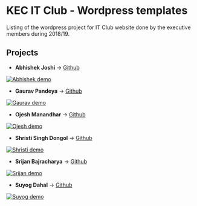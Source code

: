 # KEC IT Club - Wordpress templates

Listing of the wordpress project for IT Club website done by the executive members during 2018/19.

## Projects

+ **Abhishek Joshi** -> [Github](https://github.com/GauravHub11/Wordpress-site)

[![Abhishek demo](https://i.imgur.com/HBgs6bN.jpg)](https://itclubkec.000webhostapp.com)


+ **Gaurav Pandeya** -> [Github](https://github.com/GauravHub11/Wordpress-site)

[![Gaurav demo](https://i.imgur.com/HBgs6bN.jpg)](http://itedukec.ga/)


+ **Ojesh Manandhar** -> [Github](https://github.com/OjeshManandhar/WordPress-site/)

[![Ojesh demo](https://i.imgur.com/4mnrlDG.png)](https://it-club-kec.000webhostapp.com/)


+ **Shristi Singh Dongol** -> [Github](https://github.com/shrisingdon/website1)

[![Shristi demo](https://i.imgur.com/X7Yvbv0.jpg)](https://shristisinghdongol.000webhostapp.com/)


+ **Srijan Bajracharya** -> [Github](https://github.com/ShriBuzz/Webpage)

[![Srijan demo](https://i.imgur.com/w7UH8yT.jpg)](https://kecit.000webhostapp.com)


+ **Suyog Dahal** -> [Github](https://github.com/suyogdahal/Wordpress-Site)

[![Suyog demo](https://i.imgur.com/RXXlOgi.png)](https://suyogdahal46.000webhostapp.com/)








